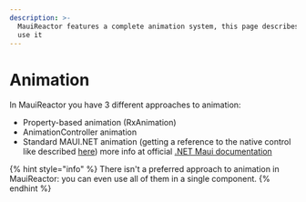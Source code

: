 ```yaml
---
description: >-
  MauiReactor features a complete animation system, this page describes how to
  use it
---
```


# Animation

In MauiReactor you have 3 different approaches to animation:

* Property-based animation (RxAnimation)
* AnimationController animation
* Standard MAUI.NET animation (getting a reference to the native control like described [here](../accessing-native-controls.md)) more info at official [.NET Maui documentation](https://learn.microsoft.com/en-us/dotnet/maui/user-interface/animation/basic)

{% hint style="info" %}
There isn't a preferred approach to animation in MauiReactor: you can even use all of them in a single component.
{% endhint %}
